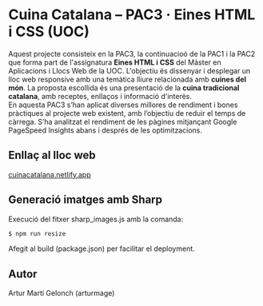 # Cuina Catalana – PAC3 · Eines HTML i CSS (UOC)

Aquest projecte consisteix en la PAC3, la continuacioó de la PAC1 i la PAC2 que forma part de l'assignatura **Eines HTML i CSS** del Màster en Aplicacions i Llocs Web de la UOC. L'objectiu és dissenyar i desplegar un lloc web responsive amb una temàtica lliure relacionada amb **cuines del món**. La proposta escollida és una presentació de la **cuina tradicional catalana**, amb receptes, enllaços i informació d'interès.  
En aquesta PAC3 s’han aplicat diverses millores de rendiment i bones pràctiques al projecte web existent, amb l’objectiu de reduir el temps de càrrega.  S’ha analitzat el rendiment de les pàgines mitjançant Google PageSpeed Insights abans i després de les optimitzacions.
## Enllaç al lloc web
[cuinacatalana.netlify.app](https://cuinacatalana.netlify.app/)

## Generació imatges amb Sharp

Execució del fitxer sharp_images.js amb la comanda:
```bash
$ npm run resize
```
Afegit al build (package.json) per facilitar el deployment.

## Autor
Artur Martí Gelonch (arturmage)
